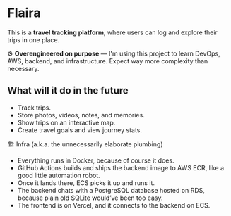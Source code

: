 # Flaira

This is a **travel tracking platform**, where users can log and explore their trips in one place.

⚙️ **Overengineered on purpose** — I'm using this project to learn DevOps, AWS, backend, and infrastructure. Expect way more complexity than necessary.

## What will it do in the future

- Track trips.
- Store photos, videos, notes, and memories.
- Show trips on an interactive map.
- Create travel goals and view journey stats.

🏗️ Infra (a.k.a. the unnecessarily elaborate plumbing)

- Everything runs in Docker, because of course it does.
- GitHub Actions builds and ships the backend image to AWS ECR, like a good little automation robot.
- Once it lands there, ECS picks it up and runs it.
- The backend chats with a PostgreSQL database hosted on RDS, because plain old SQLite would’ve been too easy.
- The frontend is on Vercel, and it connects to the backend on ECS.
